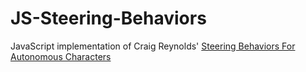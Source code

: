 JS-Steering-Behaviors
=====================

JavaScript implementation of Craig Reynolds' [Steering Behaviors For Autonomous Characters](http://www.red3d.com/cwr/papers/1999/gdc99steer.html)
